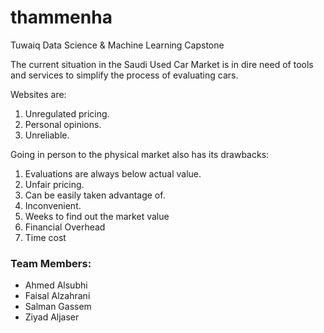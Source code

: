 # thammenha
Tuwaiq Data Science &amp; Machine Learning Capstone

The current situation in the Saudi Used Car Market is in dire need of tools and services to simplify the process of evaluating cars.

Websites are:
 1. Unregulated pricing.
 2. Personal opinions.
 3. Unreliable.

Going in person to the physical market also has its drawbacks:

 1. Evaluations are always below actual value.
 2. Unfair pricing.
 3. Can be easily taken advantage of.
 4. Inconvenient.
 5. Weeks to find out the market value
 6. Financial Overhead
 7. Time cost

### Team Members:

 - Ahmed Alsubhi
 - Faisal Alzahrani
 - Salman Gassem
 - Ziyad Aljaser